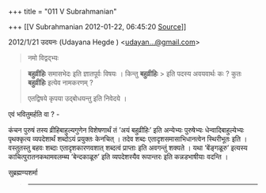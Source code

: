 +++
title = "011 V Subrahmanian"

+++
[[V Subrahmanian	2012-01-22, 06:45:20 [Source](https://groups.google.com/g/bvparishat/c/ighw81e4q9o)]]



2012/1/21 उदयनः (Udayana Hegde ) \<[udayan...@gmail.com]()\>  

> नमो विद्वद्भ्यः

>   
>   
> **बहुव्रीहिः** समासभेदः इति ज्ञातपूर्वः विषयः । किन्तु **बहुव्रीहिः** > इति पदस्य अवयवार्थः कः ? कुतः **बहुव्रीहिः** इत्येव नामकरणम् ?  
>   
> एतद्विषये कृपया उद्बोधयन्तु इति निवेदये ।  

  
एवं भवितुमर्हति वा ? -  
  
कंचन पुरुषं तस्य व्रीहिबाहुल्यगुणेन विशेषणार्थं तं ’अयं बहुव्रीहिः’ इति अन्येभ्यः पुरुषेभ्यः धेन्वादिबाहुल्येभ्यः पृथक्कृत्य व्यपदेशार्थं शब्दोऽयं प्रयुक्तः केनचित् । तदेव शब्दः एतादृशसमासाभिधानत्वेन स्थिरीभूतः इति । वस्तुतस्तु बहवः शब्दाः एतादृशकारणवशात् शब्दत्वं प्राप्ताः इति अवगन्तुं शक्यते । यथा ’बेंङ्गळूरु’ इत्यस्य काचित्पुरातनकथामवलम्ब्य ’बेन्दकाळूरु’ इति व्यपदेशस्यैव रूपान्तरः इति कन्नडभाषीयाः वदन्ति ।  
  
सुब्रह्मण्यशर्मा  

>   
>   
> --- ---  
>   
>   

  

